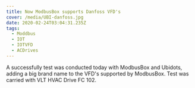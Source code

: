 ```yaml
---
title: Now ModbusBox supports Danfoss VFD's
cover: /media/UBI-danfoss.jpg
date: 2020-02-24T03:04:31.235Z
tags:
  - Moddbus
  - IOT
  - IOTVFD
  - ACDrives
---
```

A successfully test was conducted  today  with ModbusBox and Ubidots,  adding  a big brand name to the VFD's supported by ModbusBox. 
Test was carried with VLT HVAC Drive  FC 102.
